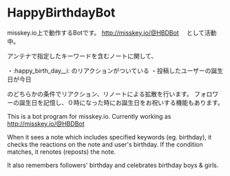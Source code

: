 # HappyBirthdayBot

misskey.io上で動作するBotです。
http://misskey.io/@HBDBot 　として活動中。

アンテナで指定したキーワードを含むノートに関して、

・:happy_birth_day__i: のリアクションがついている
・投稿したユーザーの誕生日が今日

のどちらかの条件でリアクション、リノートによる拡散を行います。
フォロワーの誕生日を記憶し、０時になった時にお誕生日をお祝いする機能もあります。

This is a bot program for misskey.io.
Currently working as http://misskey.io/@HBDBot

When it sees a note which includes specified keywords (eg. birthday),
it checks the reactions on the note and user's birthday.
If the condition matches, it renotes (reposts) the note.

It also remembers followers' birthday and celebrates birthday boys & girls.
